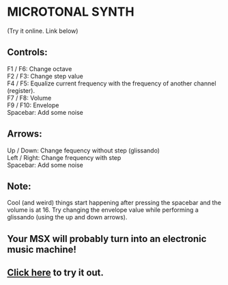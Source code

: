 MICROTONAL SYNTH 
=================
 
 (Try it online. Link below)

 Controls:
-----------
 
F1 / F6:  Change octave  <br>
F2 / F3:  Change step value   <br>
F4 / F5:  Equalize current frequency with the frequency of another channel (register).   <br>
F7 / F8:  Volume   <br>
F9 / F10:  Envelope   <br>
Spacebar:  Add some noise  <br>

Arrows:
-------

Up / Down:   Change fequency without step (glissando)   <br>
Left / Right:   Change frequency with step   <br>
Spacebar:   Add some noise 

Note:
-----

Cool (and weird) things start happening after pressing the spacebar and the volume is at 16.
Try changing the envelope value while performing a glissando (using the up and down arrows).

Your MSX will probably turn into an electronic music machine!
--------------------------------------------------------------


<a href="https://msxpen.com/codes/-MgnMdyG53b0N3c-ZGea">Click here</a> to try it out.
----------------------------------------------------------------------------------------

